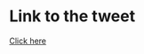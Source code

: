 # Link to the tweet

[Click here](https://twitter.com/roc_tanweer/status/1516290954919309316?s=20&t=cpuY387qPQVVZvrHVN8cTA)